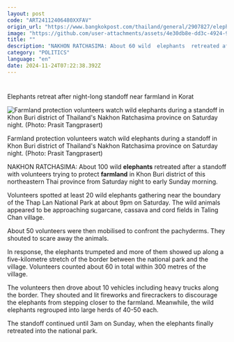 ```yaml
---
layout: post
code: "ART24112406480XXFAV"
origin_url: "https://www.bangkokpost.com/thailand/general/2907827/elephants-retreat-after-night-long-standoff-near-farmland-in-korat"
image: "https://github.com/user-attachments/assets/4e30db8e-dd3c-4924-9c2b-f5c423fb21d5"
title: ""
description: "NAKHON RATCHASIMA: About 60 wild  elephants  retreated after a standoff with volunteers trying to protect  farmland  in Khon Buri district of this northeastern Thai province from Saturday night to early Sunday morning."
category: "POLITICS"
language: "en"
date: 2024-11-24T07:22:38.392Z
---
```


# 

Elephants retreat after night-long standoff near farmland in Korat

![Farmland protection volunteers watch wild elephants during a standoff in Khon Buri district of Thailand's Nakhon Ratchasima province on Saturday night. (Photo: Prasit Tangprasert)](https://github.com/user-attachments/assets/223ed377-4d00-4221-8e2b-78fe5c9cf03c)

Farmland protection volunteers watch wild elephants during a standoff in Khon Buri district of Thailand's Nakhon Ratchasima province on Saturday night. (Photo: Prasit Tangprasert)

NAKHON RATCHASIMA: About 100 wild **elephants** retreated after a standoff with volunteers trying to protect **farmland** in Khon Buri district of this northeastern Thai province from Saturday night to early Sunday morning.

Volunteers spotted at least 20 wild elephants gathering near the boundary of the Thap Lan National Park at about 9pm on Saturday. The wild animals appeared to be approaching sugarcane, cassava and cord fields in Taling Chan village.

About 50 volunteers were then mobilised to confront the pachyderms. They shouted to scare away the animals.

In response, the elephants trumpeted and more of them showed up along a five-kilometre stretch of the border between the national park and the village. Volunteers counted about 60 in total within 300 metres of the village.

The volunteers then drove about 10 vehicles including heavy trucks along the border. They shouted and lit fireworks and firecrackers to discourage the elephants from stepping closer to the farmland. Meanwhile, the wild elephants regrouped into large herds of 40-50 each.

The standoff continued until 3am on Sunday, when the elephants finally retreated into the national park.